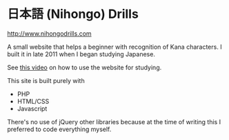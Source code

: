 日本語 (Nihongo) Drills
=======================
http://www.nihongodrills.com

A small website that helps a beginner with recognition of Kana characters.  I built it in late 2011 when I began studying Japanese. 

See [this video](https://www.youtube.com/watch?v=vpRdNymaGC8) on how to use the website for studying.


This site is built purely with
* PHP
* HTML/CSS
* Javascript

There's no use of jQuery other libraries because at the time of writing this I preferred to code everything myself.

